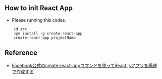 ## How to init React App
* Please running this codes.
```
    cd src
    npm install -g create-react-app
    create-react-app projectName
```

## Reference
* [Facebook公式のcreate-react-appコマンドを使ってReact.jsアプリを爆速で作成する](https://qiita.com/chibicode/items/8533dd72f1ebaeb4b614)
